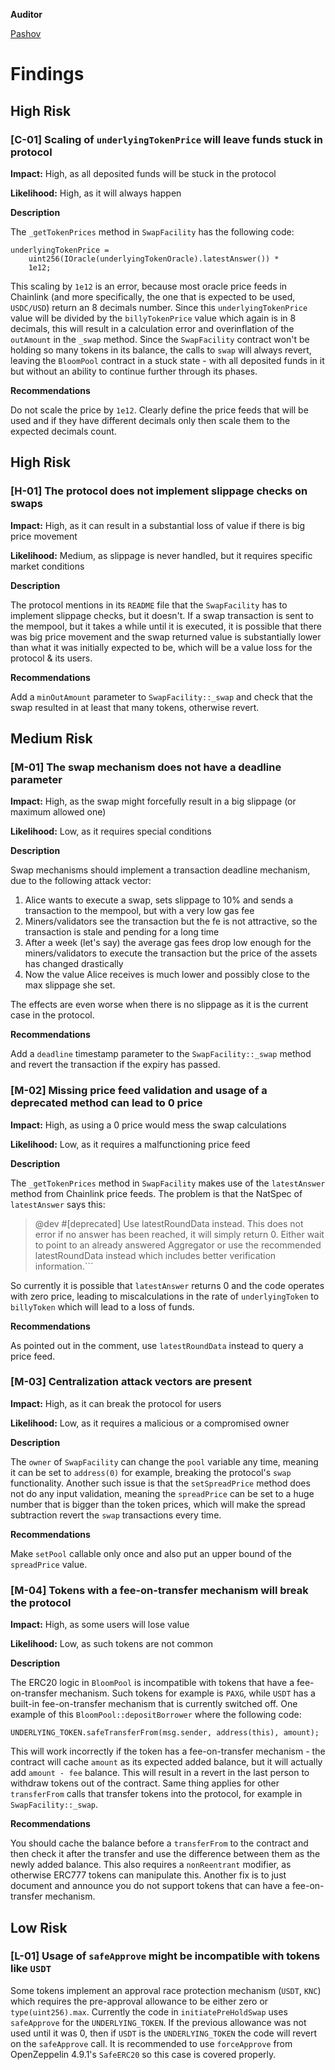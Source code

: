 **Auditor**

[Pashov](https://twitter.com/pashovkrum)

# Findings

## High Risk

### [C-01] Scaling of `underlyingTokenPrice` will leave funds stuck in protocol

**Impact:**
High, as all deposited funds will be stuck in the protocol

**Likelihood:**
High, as it will always happen

**Description**

The `_getTokenPrices` method in `SwapFacility` has the following code:

```solidity
underlyingTokenPrice =
    uint256(IOracle(underlyingTokenOracle).latestAnswer()) *
    1e12;
```

This scaling by `1e12` is an error, because most oracle price feeds in Chainlink (and more specifically, the one that is expected to be used, `USDC/USD`) return an 8 decimals number. Since this `underlyingTokenPrice` value will be divided by the `billyTokenPrice` value which again is in 8 decimals, this will result in a calculation error and overinflation of the `outAmount` in the `_swap` method. Since the `SwapFacility` contract won't be holding so many tokens in its balance, the calls to `swap` will always revert, leaving the `BloomPool` contract in a stuck state - with all deposited funds in it but without an ability to continue further through its phases.

**Recommendations**

Do not scale the price by `1e12`. Clearly define the price feeds that will be used and if they have different decimals only then scale them to the expected decimals count.

## High Risk

### [H-01] The protocol does not implement slippage checks on swaps

**Impact:**
High, as it can result in a substantial loss of value if there is big price movement

**Likelihood:**
Medium, as slippage is never handled, but it requires specific market conditions

**Description**

The protocol mentions in its `README` file that the `SwapFacility` has to implement slippage checks, but it doesn't. If a swap transaction is sent to the mempool, but it takes a while until it is executed, it is possible that there was big price movement and the swap returned value is substantially lower than what it was initially expected to be, which will be a value loss for the protocol & its users.

**Recommendations**

Add a `minOutAmount` parameter to `SwapFacility::_swap` and check that the swap resulted in at least that many tokens, otherwise revert.

## Medium Risk

### [M-01] The swap mechanism does not have a deadline parameter

**Impact:**
High, as the swap might forcefully result in a big slippage (or maximum allowed one)

**Likelihood:**
Low, as it requires special conditions

**Description**

Swap mechanisms should implement a transaction deadline mechanism, due to the following attack vector:

1. Alice wants to execute a swap, sets slippage to 10% and sends a transaction to the mempool, but with a very low gas fee
2. Miners/validators see the transaction but the fe is not attractive, so the transaction is stale and pending for a long time
3. After a week (let's say) the average gas fees drop low enough for the miners/validators to execute the transaction but the price of the assets has changed drastically
4. Now the value Alice receives is much lower and possibly close to the max slippage she set.

The effects are even worse when there is no slippage as it is the current case in the protocol.

**Recommendations**

Add a `deadline` timestamp parameter to the `SwapFacility::_swap` method and revert the transaction if the expiry has passed.

### [M-02] Missing price feed validation and usage of a deprecated method can lead to 0 price

**Impact:**
High, as using a 0 price would mess the swap calculations

**Likelihood:**
Low, as it requires a malfunctioning price feed

**Description**

The `_getTokenPrices` method in `SwapFacility` makes use of the `latestAnswer` method from Chainlink price feeds. The problem is that the NatSpec of `latestAnswer` says this:

> @dev #[deprecated] Use latestRoundData instead. This does not error if no
> answer has been reached, it will simply return 0. Either wait to point to
> an already answered Aggregator or use the recommended latestRoundData
> instead which includes better verification information.```

So currently it is possible that `latestAnswer` returns 0 and the code operates with zero price, leading to miscalculations in the rate of `underlyingToken` to `billyToken` which will lead to a loss of funds.

**Recommendations**

As pointed out in the comment, use `latestRoundData` instead to query a price feed.

### [M-03] Centralization attack vectors are present

**Impact:**
High, as it can break the protocol for users

**Likelihood:**
Low, as it requires a malicious or a compromised owner

**Description**

The `owner` of `SwapFacility` can change the `pool` variable any time, meaning it can be set to `address(0)` for example, breaking the protocol's `swap` functionality. Another such issue is that the `setSpreadPrice` method does not do any input validation, meaning the `spreadPrice` can be set to a huge number that is bigger than the token prices, which will make the spread subtraction revert the `swap` transactions every time.

**Recommendations**

Make `setPool` callable only once and also put an upper bound of the `spreadPrice` value.

### [M-04] Tokens with a fee-on-transfer mechanism will break the protocol

**Impact:**
High, as some users will lose value

**Likelihood:**
Low, as such tokens are not common

**Description**

The ERC20 logic in `BloomPool` is incompatible with tokens that have a fee-on-transfer mechanism. Such tokens for example is `PAXG`, while `USDT` has a built-in fee-on-transfer mechanism that is currently switched off. One example of this `BloomPool::depositBorrower` where the following code:

```solidity
UNDERLYING_TOKEN.safeTransferFrom(msg.sender, address(this), amount);
```

This will work incorrectly if the token has a fee-on-transfer mechanism - the contract will cache `amount` as its expected added balance, but it will actually add `amount - fee` balance. This will result in a revert in the last person to withdraw tokens out of the contract. Same thing applies for other `transferFrom` calls that transfer tokens into the protocol, for example in `SwapFacility::_swap`.

**Recommendations**

You should cache the balance before a `transferFrom` to the contract and then check it after the transfer and use the difference between them as the newly added balance. This also requires a `nonReentrant` modifier, as otherwise ERC777 tokens can manipulate this. Another fix is to just document and announce you do not support tokens that can have a fee-on-transfer mechanism.

## Low Risk

### [L-01] Usage of `safeApprove` might be incompatible with tokens like `USDT`

Some tokens implement an approval race protection mechanism (`USDT`, `KNC`) which requires the pre-approval allowance to be either zero or `type(uint256).max`. Currently the code in `initiatePreHoldSwap` uses `safeApprove` for the `UNDERLYING_TOKEN`. If the previous allowance was not used until it was 0, then if `USDT` is the `UNDERLYING_TOKEN` the code will revert on the `safeApprove` call. It is recommended to use `forceApprove` from OpenZeppelin 4.9.1's `SafeERC20` so this case is covered properly.
